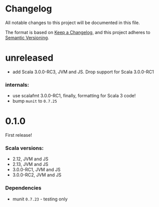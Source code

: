 # Changelog

All notable changes to this project will be documented in this file.

The format is based on [Keep a Changelog](https://keepachangelog.com/en/1.0.0/),
and this project adheres to [Semantic Versioning](https://semver.org/spec/v2.0.0.html).

# unreleased

- add Scala 3.0.0-RC3, JVM and JS. Drop support for Scala 3.0.0-RC1

### internals:

- use scalafmt 3.0.0-RC1, finally, formatting for Scala 3 code!
- bump `munit` to `0.7.25`

# 0.1.0

First release!

### Scala versions:

- 2.12, JVM and JS
- 2.13, JVM and JS
- 3.0.0-RC1, JVM and JS
- 3.0.0-RC2, JVM and JS

### Dependencies

- munit `0.7.23` - testing only
